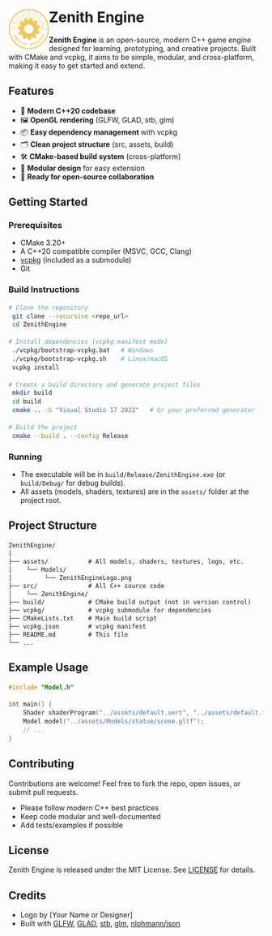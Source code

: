 # <img src="assets/Models/ZenithEngineLogo.png" alt="Zenith Engine Logo" width="80" align="left"/> Zenith Engine

**Zenith Engine** is an open-source, modern C++ game engine designed for learning, prototyping, and creative projects. Built with CMake and vcpkg, it aims to be simple, modular, and cross-platform, making it easy to get started and extend.

## Features

- 🚀 **Modern C++20 codebase**
- 🖼️ **OpenGL rendering** (GLFW, GLAD, stb, glm)
- 📦 **Easy dependency management** with vcpkg
- 🗂️ **Clean project structure** (src, assets, build)
- 🛠️ **CMake-based build system** (cross-platform)
- 🧩 **Modular design** for easy extension
- 📝 **Ready for open-source collaboration**

## Getting Started

### Prerequisites
- CMake 3.20+
- A C++20 compatible compiler (MSVC, GCC, Clang)
- [vcpkg](https://github.com/microsoft/vcpkg) (included as a submodule)
- Git

### Build Instructions

```sh
# Clone the repository
 git clone --recursive <repo_url>
 cd ZenithEngine

# Install dependencies (vcpkg manifest mode)
 ./vcpkg/bootstrap-vcpkg.bat   # Windows
 ./vcpkg/bootstrap-vcpkg.sh    # Linux/macOS
 vcpkg install

# Create a build directory and generate project files
 mkdir build
 cd build
 cmake .. -G "Visual Studio 17 2022"   # Or your preferred generator

# Build the project
 cmake --build . --config Release
```

### Running
- The executable will be in `build/Release/ZenithEngine.exe` (or `build/Debug/` for debug builds).
- All assets (models, shaders, textures) are in the `assets/` folder at the project root.

## Project Structure

```
ZenithEngine/
│
├── assets/           # All models, shaders, textures, logo, etc.
│    └── Models/
│         └── ZenithEngineLogo.png
├── src/              # All C++ source code
│    └── ZenithEngine/
├── build/            # CMake build output (not in version control)
├── vcpkg/            # vcpkg submodule for dependencies
├── CMakeLists.txt    # Main build script
├── vcpkg.json        # vcpkg manifest
├── README.md         # This file
└── ...
```

## Example Usage

```cpp
#include "Model.h"

int main() {
    Shader shaderProgram("../assets/default.vert", "../assets/default.frag");
    Model model("../assets/Models/statue/scene.gltf");
    // ...
}
```

## Contributing

Contributions are welcome! Feel free to fork the repo, open issues, or submit pull requests.
- Please follow modern C++ best practices
- Keep code modular and well-documented
- Add tests/examples if possible

## License

Zenith Engine is released under the MIT License. See [LICENSE](LICENSE) for details.

## Credits

- Logo by [Your Name or Designer]
- Built with [GLFW](https://www.glfw.org/), [GLAD](https://glad.dav1d.de/), [stb](https://github.com/nothings/stb), [glm](https://github.com/g-truc/glm), [nlohmann/json](https://github.com/nlohmann/json)
